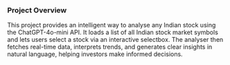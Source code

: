 ### Project Overview

This project provides an intelligent way to analyse any Indian stock using the ChatGPT-4o-mini API. It loads a list of all Indian stock market symbols and lets users select a stock via an interactive selectbox. The analyser then fetches real-time data, interprets trends, and generates clear insights in natural language, helping investors make informed decisions.


